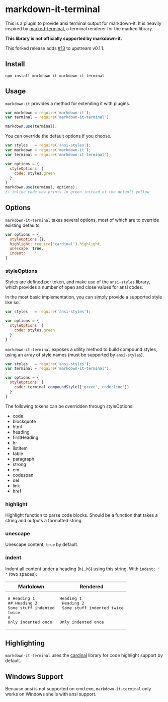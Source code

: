 markdown-it-terminal
===
This is a plugin to provide ansi terminal output for markdown-it. It is heavily inspired by [marked-terminal](https://github.com/mikaelbr/marked-terminal), a terminal renderer for the marked library.

__This library is not officially supported by markdown-it.__

This forked release adds [#13](https://github.com/trabus/markdown-it-terminal/pull/13) to upstream v0.1.1.

## Install

`npm install markdown-it markdown-it-terminal`

## Usage

`markdown-it` provides a method for extending it with plugins.
```js
var markdown = require('markdown-it');
var terminal = require('markdown-it-terminal');

markdown.use(terminal);
```

You can override the default options if you choose.
```js
var styles   = require('ansi-styles');
var markdown = require('markdown-it');
var terminal = require('markdown-it-terminal');

var options = {
  styleOptions: {
    code: styles.green
  }
}
markdown.use(terminal, options);
// inline code now prints in green instead of the default yellow
```

## Options
`markdown-it-terminal` takes several options, most of which are to override existing defaults.
```js
var options = {
  styleOptions:{},
  highlight: require('cardinal').highlight,
  unescape: true,
  indent: '  '
}
```

### styleOptions
Styles are defined per token, and make use of the `ansi-styles` library, which provides a number of open and close values for ansi codes.

In the most basic implementation, you can simply provide a supported style like so:
```js
var styles   = require('ansi-styles');

var options = {
  styleOptions: {
    code: styles.green
  }
}
```
`markdown-it-terminal` exposes a utility method to build compound styles, using an array of style names (must be supported by `ansi-styles`).

```js
var styles   = require('ansi-styles');
var terminal = require('markdown-it-terminal');

var options = {
  styleOptions: {
    code: terminal.compoundStyle(['green','underline'])
  }
}
```

The following tokens can be overridden through styleOptions:
* code
* blockquote
* html
* heading
* firstHeading
* hr
* listitem
* table
* paragraph
* strong
* em
* codespan
* del
* link
* href

### highlight
Highlight function to parse code blocks. Should be a function that takes a string and outputs a formatted string.

### unescape
Unescape content, `true` by default.

### indent
Indent all content under a heading (`h1`..`h6`) using this string.  With `indent: '  '` (two spaces):

| Markdown                   | Rendered                      |
| -------------------------- | ----------------------------- |
| <pre># Heading 1<br>## Heading 2<br>Some stuff indented twice<br>#<br>Only indented once</pre> | <pre>Heading 1<br>  Heading 2<br>    Some stuff indented twice<br><br>  Only indented once</pre> |

## Highlighting
`markdown-it-terminal` uses the [cardinal](https://github.com/thlorenz/cardinal) library 
for code highlight support by default.

## Windows Support
Because ansi is not supported on cmd.exe, `markdown-it-terminal` only works on Windows shells with ansi support.